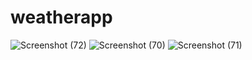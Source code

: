 # weatherapp

![Screenshot (72)](https://github.com/himanshu2009/weatherapp/assets/80587372/01b1a14f-821f-47eb-92dc-f9612287ff6a)
![Screenshot (70)](https://github.com/himanshu2009/weatherapp/assets/80587372/2dd95266-4542-46d5-8208-4a27ffef545e)
![Screenshot (71)](https://github.com/himanshu2009/weatherapp/assets/80587372/ab459c34-7cac-4844-bf60-7f2722087757)

